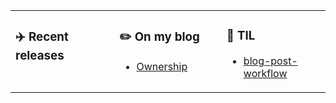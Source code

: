 <table width="100%"><tr width="100%"><td valign="top" width="33%">

### ✈️ Recent releases
<!-- recent_releases starts -->

<!-- recent_releases ends -->

</td><td valign="top" width="34%">

### ✏️ On my blog
<!-- BLOG-POST-LIST:START -->
- [Ownership](https://dev.to/xavier2code/ownership-3o31)
<!-- BLOG-POST-LIST:END -->

</td><td valign="top" width="33%">

### 📡 TIL
<!-- tils starts -->
- [blog-post-workflow](https://github.com/gautamkrishnar/blog-post-workflow)

<!-- tils ends -->

</td></tr></table>

<br/>
<!--START_SECTION:waka-->
<!--END_SECTION:waka-->
